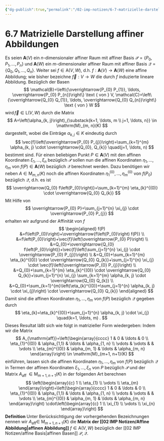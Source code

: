 ```yaml
---
{"dg-publish":true,"permalink":"/02-imp-notizen/6-7-matrizielle-darstellung-affiner-abbildungen/","dgHomeLink":true,"dgPassFrontmatter":false}
---
```


# 6.7 Matrizielle Darstellung affiner Abbildungen
Es seien $\mathbf{A}(V)$ ein $n$-dimensionaler affiner Raum mit affiner Basis $\mathcal{P}=\left\{P_{0}, P_{1}, \ldots, P_{n}\right\}$ und $\mathbf{A}(W)$ ein $m$-dimensionaler affiner Raum mit affiner Basis $\mathcal{Q}=\left\{Q_{0}, Q_{1}, \ldots, Q_{n}\right\}$. Weiter sei $f \in \mathrm{A}(V, W)$, d.h. $f: \mathbf{A}(V) \longrightarrow \mathbf{A}(W)$ eine affine Abbildung; wie bisher bezeichne $\vec{f}: V \longrightarrow W$ die durch $f$ induzierte lineare Abbildung. Bezüglich der Basen
$$
\mathcal{B}=\left\{\overrightarrow{P_{0} P_{1}}, \ldots, \overrightarrow{P_{0} P_{n}}\right\} \text { von } V, \mathcal{C}=\left\{\overrightarrow{Q_{0} Q_{1}}, \ldots, \overrightarrow{Q_{0} Q_{n}}\right\} \text { von } W
$$
$\operatorname{wird} \vec{f} \in \mathrm{L}(V, W)$ durch die Matrix
$$
A=\left(\alpha_{k, j}\right)_{\substack{k=1, \ldots, m \\ j=1, \ldots, n}} \in \mathrm{M}_{m, n}(K)
$$
dargestellt, wobei die Einträge $\alpha_{k, j} \in K$ eindeutig durch
$$
\vec{f}\left(\overrightarrow{P_{0} P_{j}}\right)=\sum_{k=1}^{m} \alpha_{k, j} \cdot \overrightarrow{Q_{0}, Q_{k}} \quad(j=1, \ldots, n)
$$
bestimmt sind.
Für einen beliebigen Punkt $P \in \mathbf{A}(V)$ mit den affinen Koordinaten $\xi_{1}, \ldots, \xi_{n}$ bezüglich $\mathcal{P}$ sollen nun die affinen Koordinaten $\eta_{1}, \ldots, \eta_{m}$ von $f(P) \in \mathbf{A}(W)$ bezüglich $\mathcal{Q}$ berechnet werden. Dazu benötigen wir neben $A \in \mathrm{M}_{m, n}(K)$ noch die affinen Koordinaten $\eta_{1}^{(0)}, \ldots, \eta_{m}^{(0)}$ von $f\left(P_{0}\right)$ bezüglich $\mathcal{Q}$, d.h. es ist
$$
\overrightarrow{Q_{0} f\left(P_{0}\right)}=\sum_{k=1}^{m} \eta_{k}^{(0)} \cdot \overrightarrow{Q_{0} Q_{k}}
$$
Mit Hilfe von
$$
\overrightarrow{P_{0} P}=\sum_{j=1}^{n} \xi_{j} \cdot \overrightarrow{P_{0} P_{j}}
$$
erhalten wir aufgrund der Affinität von $f$
$$
\begin{aligned}
f(P) &=f\left(P_{0}\right)+\overrightarrow{f\left(P_{0}\right) f(P)} \\
&=f\left(P_{0}\right)+\vec{f}\left(\overrightarrow{P_{0} P}\right) \\
&=Q_{0}+\overrightarrow{Q_{0} f\left(P_{0}\right)}+\vec{f}\left(\sum_{j=1}^{n} \xi_{j} \cdot \overrightarrow{P_{0} P_{j}}\right) \\
&=Q_{0}+\sum_{k=1}^{m} \eta_{k}^{(0)} \cdot \overrightarrow{Q_{0} Q_{k}}+\sum_{j=1}^{n} \xi_{j} \cdot \vec{f}\left(\overrightarrow{P_{0} P_{j}}\right) \\
&=Q_{0}+\sum_{k=1}^{m} \eta_{k}^{(0)} \cdot \overrightarrow{Q_{0} Q_{k}}+\sum_{j=1}^{n} \xi_{j} \sum_{k=1}^{m} \alpha_{k, j} \cdot \overrightarrow{Q_{0} Q_{k}} \\
&=Q_{0}+\sum_{k=1}^{m}\left(\eta_{k}^{(0)}+\sum_{j=1}^{n} \alpha_{k, j} \cdot \xi_{j}\right) \cdot \overrightarrow{Q_{0} Q_{k}}
\end{aligned}
$$
Damit sind die affinen Koordinaten $\eta_{1}, \ldots, \eta_{m}$ von $f(P)$ bezüglich $\mathcal{Q}$ gegeben durch
$$
\eta_{k}=\eta_{k}^{(0)}+\sum_{j=1}^{n} \alpha_{k, j} \cdot \xi_{j} \quad(k=1, \ldots, m) .
$$
Dieses Resultat läßt sich wie folgt in matrizieller Form wiedergeben: Indem wir die Matrix
$$
A_{\mathrm{aff}}=\left(\begin{array}{cccc}
1 & 0 & \ldots & 0 \\
\eta_{1}^{(0)} & \alpha_{1,1} & \ldots & \alpha_{1, n} \\
\vdots & \vdots & & \vdots \\
\eta_{m}^{(0)} & \alpha_{m, 1} & \ldots & \alpha_{m, n}
\end{array}\right) \in \mathrm{M}_{m+1, n+1}(K)
$$
einführen, lassen sich die affinen Koordinaten $\eta_{1}, \ldots, \eta_{m}$ von $f(P)$ bezüglich $\mathcal{Q}$ in Termen der affinen Koordinaten $\xi_{1}, \ldots, \xi_{n}$ von $P$ bezüglich $\mathcal{P}$ und der Matrix $A_{\text {aff }} \in \operatorname{M}_{m+1, n+1}(K)$ in der folgenden Art berechnen
$$
\left(\begin{array}{c}
1 \\
\eta_{1} \\
\vdots \\
\eta_{m}
\end{array}\right)=\left(\begin{array}{cccc}
1 & 0 & \ldots & 0 \\
\eta_{1}^{(0)} & \alpha_{1,1} & \ldots & \alpha_{1, n} \\
\vdots & \vdots & & \vdots \\
\eta_{m}^{(0)} & \alpha_{m, 1} & \ldots & \alpha_{m, n}
\end{array}\right) \cdot\left(\begin{array}{c}
1 \\
\xi_{1} \\
\vdots \\
\xi_{n}
\end{array}\right)
$$
**Definition** Unter Berücksichtigung der vorhergehenden Bezeichnungen nennen wir $A_{\mathrm{aff}} \in$ $\mathrm{M}_{m+1, n+1}(K)$ die **Matrix der [[02 IMP Notizen/Affine Abbildung|affinen Abbildung]]** $f \in \mathrm{A}(V, W)$ bezüglich der [[02 IMP Notizen/affine Basis|affinen Basen]] $\mathcal{P}, \mathcal{Q}$.